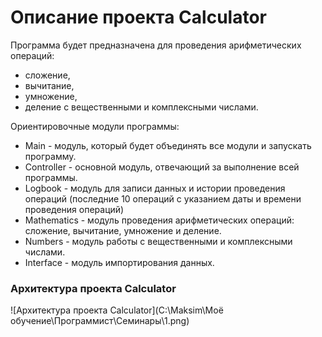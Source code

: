 # Описание проекта Calculator

Программа будет предназначена для проведения арифметических операций:
* сложение,
* вычитание, 
* умножение, 
* деление 
с вещественными и комплексными числами.

Ориентировочные модули программы:
* Main - модуль, который будет объединять все модули и запускать программу.
* Controller - основной модуль, отвечающий за выполнение всей программы.
* Logbook - модуль для записи данных и истории проведения операций (последние 10 операций
  с указанием даты и времени проведения операций)
* Mathematics - модуль проведения арифметических операций: сложение, вычитание, умножение и деление.
* Numbers - модуль работы с вещественными и комплексными числами.
* Interface - модуль импортирования данных.


### Архитектура проекта Calculator
![Архитектура проекта Calculator](C:\Maksim\Моё обучение\Программист\Семинары\1.png)
